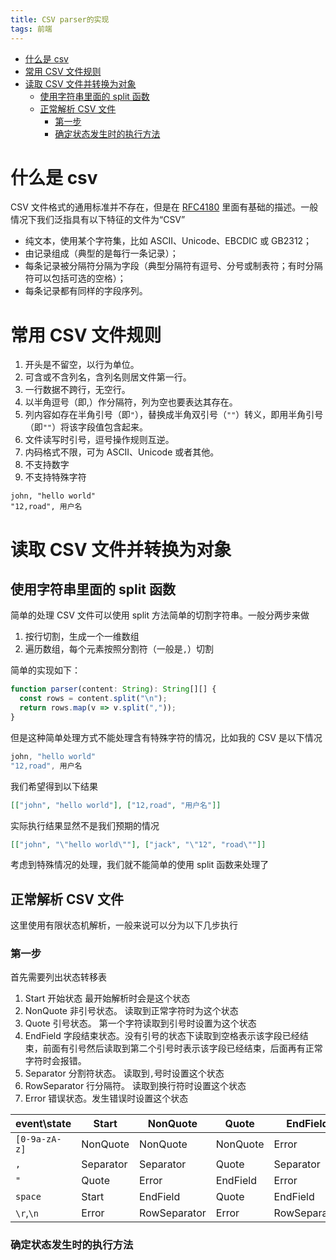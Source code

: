 ```yaml
---
title: CSV parser的实现
tags: 前端
---
```


- [什么是 csv](#%E4%BB%80%E4%B9%88%E6%98%AF-csv)
- [常用 CSV 文件规则](#%E5%B8%B8%E7%94%A8-csv-%E6%96%87%E4%BB%B6%E8%A7%84%E5%88%99)
- [读取 CSV 文件并转换为对象](#%E8%AF%BB%E5%8F%96-csv-%E6%96%87%E4%BB%B6%E5%B9%B6%E8%BD%AC%E6%8D%A2%E4%B8%BA%E5%AF%B9%E8%B1%A1)
  - [使用字符串里面的 split 函数](#%E4%BD%BF%E7%94%A8%E5%AD%97%E7%AC%A6%E4%B8%B2%E9%87%8C%E9%9D%A2%E7%9A%84-split-%E5%87%BD%E6%95%B0)
  - [正常解析 CSV 文件](#%E6%AD%A3%E5%B8%B8%E8%A7%A3%E6%9E%90-csv-%E6%96%87%E4%BB%B6)
    - [第一步](#%E7%AC%AC%E4%B8%80%E6%AD%A5)
    - [确定状态发生时的执行方法](#%E7%A1%AE%E5%AE%9A%E7%8A%B6%E6%80%81%E5%8F%91%E7%94%9F%E6%97%B6%E7%9A%84%E6%89%A7%E8%A1%8C%E6%96%B9%E6%B3%95)

# 什么是 csv

CSV 文件格式的通用标准并不存在，但是在 [RFC4180](https://tools.ietf.org/html/rfc4180#page-4) 里面有基础的描述。一般情况下我们泛指具有以下特征的文件为“CSV”

- 纯文本，使用某个字符集，比如 ASCII、Unicode、EBCDIC 或 GB2312；
- 由记录组成（典型的是每行一条记录）；
- 每条记录被分隔符分隔为字段（典型分隔符有逗号、分号或制表符；有时分隔符可以包括可选的空格）；
- 每条记录都有同样的字段序列。

# 常用 CSV 文件规则

1.  开头是不留空，以行为单位。
2.  可含或不含列名，含列名则居文件第一行。
3.  一行数据不跨行，无空行。
4.  以半角逗号（即,）作分隔符，列为空也要表达其存在。
5.  列内容如存在半角引号（即`"`），替换成半角双引号（`""`）转义，即用半角引号（即`""`）将该字段值包含起来。
6.  文件读写时引号，逗号操作规则互逆。
7.  内码格式不限，可为 ASCII、Unicode 或者其他。
8.  不支持数字
9.  不支持特殊字符

```csv
john, "hello world"
"12,road", 用户名
```

# 读取 CSV 文件并转换为对象

## 使用字符串里面的 split 函数

简单的处理 CSV 文件可以使用 split 方法简单的切割字符串。一般分两步来做

1. 按行切割，生成一个一维数组
2. 遍历数组，每个元素按照分割符（一般是`,`）切割

简单的实现如下：

```typescript
function parser(content: String): String[][] {
  const rows = content.split("\n");
  return rows.map(v => v.split(","));
}
```

但是这种简单处理方式不能处理含有特殊字符的情况，比如我的 CSV 是以下情况

```cs
john, "hello world"
"12,road", 用户名
```

我们希望得到以下结果

```json
[["john", "hello world"], ["12,road", "用户名"]]
```

实际执行结果显然不是我们预期的情况

```json
[["john", "\"hello world\""], ["jack", "\"12", "road\""]]
```

考虑到特殊情况的处理，我们就不能简单的使用 split 函数来处理了

## 正常解析 CSV 文件

这里使用有限状态机解析，一般来说可以分为以下几步执行

### 第一步

首先需要列出状态转移表

1. Start 开始状态 最开始解析时会是这个状态
2. NonQuote 非引号状态。 读取到正常字符时为这个状态
3. Quote 引号状态。 第一个字符读取到引号时设置为这个状态
4. EndField 字段结束状态。没有引号的状态下读取到空格表示该字段已经结束，前面有引号然后读取到第二个引号时表示该字段已经结束，后面再有正常字符时会报错。
5. Separator 分割符状态。 读取到`,`号时设置这个状态
6. RowSeparator 行分隔符。 读取到换行符时设置这个状态
7. Error 错误状态。发生错误时设置这个状态

| event\state   | Start     | NonQuote     | Quote    | EndField     | Separator    | RowSeparator | Error |
| ------------- | --------- | ------------ | -------- | ------------ | ------------ | ------------ | ----- |
| `[0-9a-zA-z]` | NonQuote  | NonQuote     | NonQuote | Error        | NonQuote     | NonQuote     | Error |
| `,`           | Separator | Separator    | Quote    | Separator    | Separator    | Separator    | Error |
| `"`           | Quote     | Error        | EndField | Error        | Quote        | Quote        | Error |
| `space`       | Start     | EndField     | Quote    | EndField     | Separator    | RowSeparator | Error |
| `\r`,`\n`     | Error     | RowSeparator | Error    | RowSeparator | RowSeparator | Error        | Error |

### 确定状态发生时的执行方法
